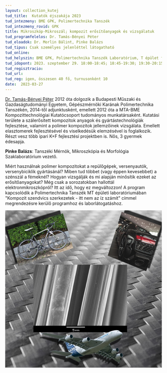```yaml
---
layout: collection_kutej
tud_title:  Kutatók éjszakája 2023
tud_intezmeny: BME GPK, Polimertechnika Tanszék
tud_intezmeny_rovid: GPK
title: Mikroszkóp-Mikroszál; kompozit erősítőanyagok és vizsgálatuk
tud_programfelelos: Dr. Tamás-Bényei Péter
tud_eloadok: Dr. Morlin Bálint, Pinke Balázs
tud_tipus: Csak személyes jelenléttel látogatható
tud_online: 
tud_helyszin: BME GPK, Polimertechnika Tanszék Laboratórium, T épület földszint
tud_idopont: 2023. szeptember 29. 18:00-18:45; 18:45-19:30; 19:30-20:15; 20:15-21:00
tud_regisztracio: 
tud_url: 
tud_reg: igen, összesen 40 fő, turnusonként 10
date:  2023-03-27
---
```


[Dr. Tamás-Bényei Péter](http://www.pt.bme.hu/munkatarsadatlap.php?id=25B9ug9m48B6A987r5q2343q99nw9rb7m3n3qwh2&l=m) 2012 óta dolgozik a Budapesti Műszaki és Gazdaságtudományi Egyetem, Gépészmérnöki Karának Polimertechnika Tanszékén, 2014-től adjunktusként, emellett 2012 óta a MTA-BME Kompozittechnológiai Kutatócsoport tudományos munkatársaként. Kutatási területe a szálerősített kompozitok anyagok és gyártástechnológiák fejlesztése, valamint a polimer kompozitok jellemzőinek vizsgálata. Emellett elasztomerek fejlesztésével és viselkedésük elemzésével is foglalkozik. Részt vesz több ipari K+F fejlesztési projektben is. Nős, 3 gyermek édesapja.

**Pinke Balázs**: Tanszéki Mérnök, Mikroszkópia és Morfológia Szaklaboratórium vezető.

Miért használnak polimer kompozitokat a repülőgépek, versenyautók, versenybiciklik gyártásánál? Miben tud többet (vagy éppen kevesebbet) a szénszál a fémeknél? Hogyan vizsgálják és mi alapján minősítik ezeket az erősítőanyagokat? Még csak a sorozatokban hallottál elektronmikroszkópról? Itt az idő, hogy ez megváltozzon! A program kapcsolódik a Polimertechnika Tanszék MT épületi laboratóriumában "Kompozit szendvics szerkezetek - itt nem az íz számít" címmel megrendezésre kerülő programhoz és laborlátogatáshoz.

![Mikroszkóp-Mikroszál; kompozit erősítőanyagok és vizsgálatuk](images/MiMi4.jpg)
